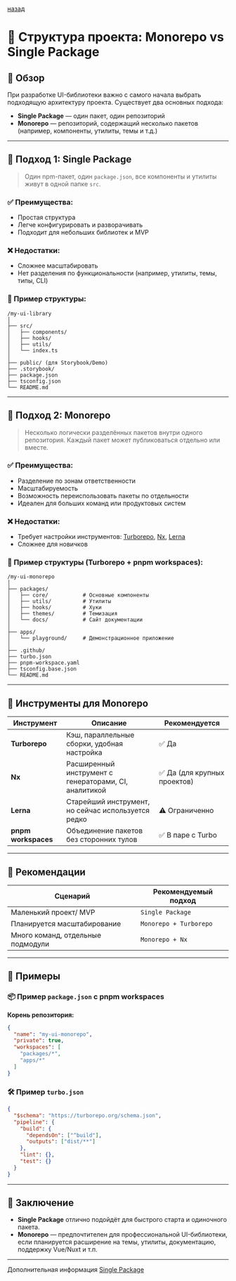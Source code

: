

[назад](../Technical_Architecture.md)




# 📁 Структура проекта: Monorepo vs Single Package

## 🧭 Обзор

При разработке UI-библиотеки важно с самого начала выбрать подходящую архитектуру проекта. Существует два основных подхода:

* **Single Package** — один пакет, один репозиторий
* **Monorepo** — репозиторий, содержащий несколько пакетов (например, компоненты, утилиты, темы и т.д.)

---

## 🧱 Подход 1: Single Package

> Один npm-пакет, один `package.json`, все компоненты и утилиты живут в одной папке `src`.

### ✅ Преимущества:

* Простая структура
* Легче конфигурировать и разворачивать
* Подходит для небольших библиотек и MVP

### ❌ Недостатки:

* Сложнее масштабировать
* Нет разделения по функциональности (например, утилиты, темы, типы, CLI)

### 📂 Пример структуры:

```
/my-ui-library
│
├── src/
│   ├── components/
│   ├── hooks/
│   ├── utils/
│   └── index.ts
│
├── public/ (для Storybook/Demo)
├── .storybook/
├── package.json
├── tsconfig.json
└── README.md
```

---

## 🧱 Подход 2: Monorepo

> Несколько логически разделённых пакетов внутри одного репозитория. Каждый пакет может публиковаться отдельно или вместе.

### ✅ Преимущества:

* Разделение по зонам ответственности
* Масштабируемость
* Возможность переиспользовать пакеты по отдельности
* Идеален для больших команд или продуктовых систем

### ❌ Недостатки:

* Требует настройки инструментов: [Turborepo](https://turbo.build), [Nx](https://nx.dev), [Lerna](https://lerna.js.org)
* Сложнее для новичков

### 📂 Пример структуры (Turborepo + pnpm workspaces):

```
/my-ui-monorepo
│
├── packages/
│   ├── core/           # Основные компоненты
│   ├── utils/          # Утилиты
│   ├── hooks/          # Хуки
│   ├── themes/         # Темизация
│   └── docs/           # Сайт документации
│
├── apps/
│   └── playground/     # Демонстрационное приложение
│
├── .github/
├── turbo.json
├── pnpm-workspace.yaml
├── tsconfig.base.json
└── README.md
```

---

## 🔧 Инструменты для Monorepo

| Инструмент          | Описание                                              | Рекомендуется               |
| ------------------- | ----------------------------------------------------- | --------------------------- |
| **Turborepo**       | Кэш, параллельные сборки, удобная настройка           | ✅ Да                        |
| **Nx**              | Расширенный инструмент с генераторами, CI, аналитикой | ✅ Да (для крупных проектов) |
| **Lerna**           | Старейший инструмент, но сейчас используется редко    | ⚠️ Ограниченно              |
| **pnpm workspaces** | Объединение пакетов без сторонних тулов               | ✅ В паре с Turbo            |

---

## 🚀 Рекомендации

| Сценарий                          | Рекомендуемый подход   |
| --------------------------------- | ---------------------- |
| Маленький проект/ MVP             | `Single Package`       |
| Планируется масштабирование       | `Monorepo + Turborepo` |
| Много команд, отдельные подмодули | `Monorepo + Nx`        |

---

## 🧪 Примеры

### 📦 Пример `package.json` с pnpm workspaces

**Корень репозитория:**

```json
{
  "name": "my-ui-monorepo",
  "private": true,
  "workspaces": [
    "packages/*",
    "apps/*"
  ]
}
```

### 🛠 Пример `turbo.json`

```json
{
  "$schema": "https://turborepo.org/schema.json",
  "pipeline": {
    "build": {
      "dependsOn": ["^build"],
      "outputs": ["dist/**"]
    },
    "lint": {},
    "test": {}
  }
}
```

---

## 🎯 Заключение

* **Single Package** отлично подойдёт для быстрого старта и одиночного пакета.
* **Monorepo** — предпочтителен для профессиональной UI-библиотеки, если планируется расширение на темы, утилиты, документацию, поддержку Vue/Nuxt и т.п.

---

Дополнительная информация [Single Package](./singlePackage.md)